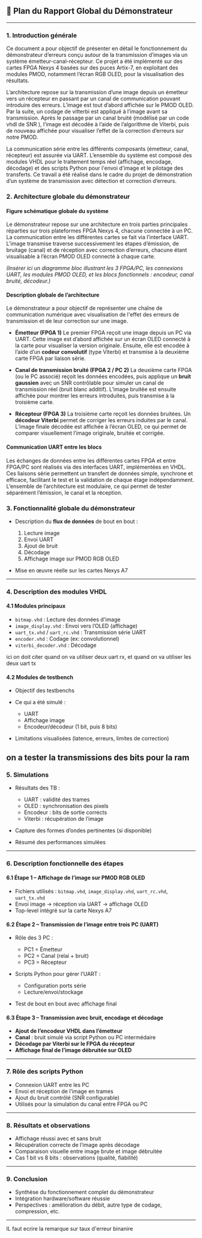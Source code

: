 

## 📝 **Plan du Rapport Global du Démonstrateur**

---

### **1. Introduction générale**

Ce document a pour objectif de présenter en détail le fonctionnement du démonstrateur d’erreurs conçu autour de la transmission d’images via un système émetteur-canal-récepteur. Ce projet a été implémenté sur des cartes FPGA Nexys 4 basées sur des puces Artix-7, en exploitant des modules PMOD, notamment l’écran RGB OLED, pour la visualisation des résultats.

L’architecture repose sur la transmission d’une image depuis un émetteur vers un récepteur en passant par un canal de communication pouvant introduire des erreurs. L’image est tout d’abord affichée sur le PMOD OLED. Par la suite, un codage de vitterbi est appliqué à l’image avant sa transmission. Après le passage par un canal bruité (modélisé par un code vhdl de SNR ), l’image est décodée à l’aide de l’algorithme de Viterbi, puis de nouveau affichée pour visualiser l’effet de la correction d’erreurs sur notre PMOD.

La communication série entre les différents composants (émetteur, canal, récepteur) est assurée via UART. L’ensemble du système est composé des modules VHDL pour le traitement temps réel (affichage, encodage, décodage) et des scripts Python pour l'envoi d'image et le pilotage des transferts. Ce travail a été réalisé dans le cadre du projet de démonstration d’un système de transmission avec détection et correction d’erreurs.



### **2. Architecture globale du démonstrateur**

#### **Figure schématique globale du système**

Le démonstrateur repose sur une architecture en trois parties principales réparties sur trois plateformes FPGA Nexys 4, chacune connectée à un PC. La communication entre les différentes cartes se fait via l’interface UART. L’image transmise traverse successivement les étapes d’émission, de bruitage (canal) et de réception avec correction d’erreurs, chacune étant visualisable à l’écran PMOD OLED connecté à chaque carte.

*(Insérer ici un diagramme bloc illustrant les 3 FPGA/PC, les connexions UART, les modules PMOD OLED, et les blocs fonctionnels : encodeur, canal bruité, décodeur.)*



#### **Description globale de l’architecture**

Le démonstrateur a pour objectif de représenter une chaîne de communication numérique avec visualisation de l'effet des erreurs de transmission et de leur correction sur une image.

* **Émetteur (FPGA 1)**
  Le premier FPGA reçoit une image depuis un PC via UART. Cette image est d’abord affichée sur un écran OLED connecté à la carte pour visualiser la version originale. Ensuite, elle est encodée à l’aide d’un **codeur convolutif** (type Viterbi) et transmise à la deuxième carte FPGA par liaison série.

* **Canal de transmission bruité (FPGA 2 / PC 2)**
  La deuxième carte FPGA (ou le PC associé) reçoit les données encodées, puis applique un **bruit gaussien** avec un SNR contrôlable pour simuler un canal de transmission réel (bruit blanc additif). L’image bruitée est ensuite affichée pour montrer les erreurs introduites, puis transmise à la troisième carte.

* **Récepteur (FPGA 3)**
  La troisième carte reçoit les données bruitées. Un **décodeur Viterbi** permet de corriger les erreurs induites par le canal. L’image finale décodée est affichée à l’écran OLED, ce qui permet de comparer visuellement l’image originale, bruitée et corrigée.


#### **Communication UART entre les blocs**

Les échanges de données entre les différentes cartes FPGA et entre FPGA/PC sont réalisés via des interfaces UART, implémentées en VHDL. Ces liaisons série permettent un transfert de données simple, synchrone et efficace, facilitant le test et la validation de chaque étage indépendamment. L’ensemble de l’architecture est modulaire, ce qui permet de tester séparément l’émission, le canal et la réception.






### **3. Fonctionnalité globale du démonstrateur**

* Description du **flux de données** de bout en bout :

  1. Lecture image
  2. Envoi UART
  3. Ajout de bruit
  4. Décodage
  5. Affichage image sur PMOD RGB OLED
* Mise en œuvre réelle sur les cartes Nexys A7

---

### **4. Description des modules VHDL**

#### 4.1 Modules principaux

* `bitmap.vhd` : Lecture des données d'image
* `image_display.vhd` : Envoi vers l’OLED (affichage)
* `uart_tx.vhd` / `uart_rc.vhd` : Transmission série UART
* `encoder.vhd` : Codage (ex: convolutionnel)
* `viterbi_decoder.vhd` : Décodage


ici on doit citer quand on va utiliser deux uart rx, et quand on va utiliser les deux uart tx


#### 4.2 Modules de testbench

* Objectif des testbenchs
* Ce qui a été simulé :

  * UART
  * Affichage image
  * Encodeur/décodeur (1 bit, puis 8 bits)
* Limitations visualisées (latence, erreurs, limites de correction)


on a tester la transmissions des bits pour la ram
---

### **5. Simulations**

* Résultats des TB :

  * UART : validité des trames
  * OLED : synchronisation des pixels
  * Encodeur : bits de sortie corrects
  * Viterbi : récupération de l’image
* Capture des formes d’ondes pertinentes (si disponible)
* Résumé des performances simulées

---

### **6. Description fonctionnelle des étapes**

#### 6.1 Étape 1 – Affichage de l’image sur PMOD RGB OLED

* Fichiers utilisés : `bitmap.vhd`, `image_display.vhd`, `uart_rc.vhd`, `uart_tx.vhd`
* Envoi image → réception via UART → affichage OLED
* Top-level intégré sur la carte Nexys A7

#### 6.2 Étape 2 – Transmission de l’image entre trois PC (UART)

* Rôle des 3 PC :

  * PC1 = Émetteur
  * PC2 = Canal (relai + bruit)
  * PC3 = Récepteur
* Scripts Python pour gérer l’UART :

  * Configuration ports série
  * Lecture/envoi/stockage
* Test de bout en bout avec affichage final

#### 6.3 Étape 3 – Transmission avec bruit, encodage et décodage

* **Ajout de l’encodeur VHDL dans l’émetteur**
* **Canal** : bruit simulé via script Python ou PC intermédaire
* **Décodage par Viterbi sur le FPGA du récepteur**
* **Affichage final de l’image débruitée sur OLED**

---

### **7. Rôle des scripts Python**

* Connexion UART entre les PC
* Envoi et réception de l’image en trames
* Ajout du bruit contrôlé (SNR configurable)
* Utilisés pour la simulation du canal entre FPGA ou PC

---

### **8. Résultats et observations**

* Affichage réussi avec et sans bruit
* Récupération correcte de l’image après décodage
* Comparaison visuelle entre image brute et image débruitée
* Cas 1 bit vs 8 bits : observations (qualité, fiabilité)

---

### **9. Conclusion**

* Synthèse du fonctionnement complet du démonstrateur
* Intégration hardware/software réussie
* Perspectives : amélioration du débit, autre type de codage, compression, etc.

---

IL faut ecrire la remarque  sur taux d'erreur binanire 

